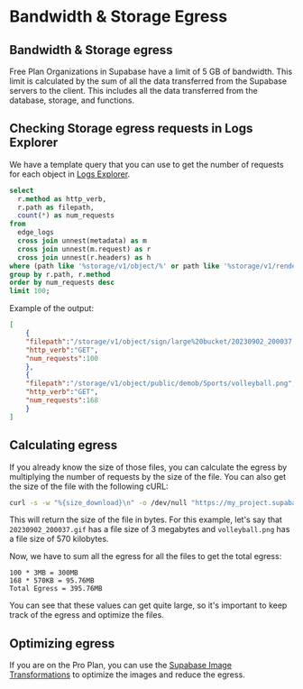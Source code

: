 # Bandwidth & Storage Egress

## Bandwidth & Storage egress

Free Plan Organizations in Supabase have a limit of 5 GB of bandwidth. This limit is calculated by the sum of all the data transferred from the Supabase servers to the client. This includes all the data transferred from the database, storage, and functions.

## Checking Storage egress requests in Logs Explorer

We have a template query that you can use to get the number of requests for each object in [Logs Explorer](https://supabase.com/dashboard/project/_/logs/explorer/templates).

```sql
select 
  r.method as http_verb,
  r.path as filepath,
  count(*) as num_requests
from
  edge_logs
  cross join unnest(metadata) as m
  cross join unnest(m.request) as r
  cross join unnest(r.headers) as h
where (path like '%storage/v1/object/%' or path like '%storage/v1/render/%') and r.method = 'GET'
group by r.path, r.method
order by num_requests desc
limit 100;
```

Example of the output:

```json
[
    {
    "filepath":"/storage/v1/object/sign/large%20bucket/20230902_200037.gif",
    "http_verb":"GET",
    "num_requests":100
    },
    {
    "filepath":"/storage/v1/object/public/demob/Sports/volleyball.png",
    "http_verb":"GET",
    "num_requests":168
    }
]
```

## Calculating egress

If you already know the size of those files, you can calculate the egress by multiplying the number of requests by the size of the file.
You can also get the size of the file with the following cURL:

```bash
curl -s -w "%{size_download}\n" -o /dev/null "https://my_project.supabase.co/storage/v1/object/large%20bucket/20230902_200037.gif"
```

This will return the size of the file in bytes.
For this example, let's say that `20230902_200037.gif` has a file size of 3 megabytes and `volleyball.png` has a file size of 570 kilobytes.

Now, we have to sum all the egress for all the files to get the total egress:

```
100 * 3MB = 300MB
168 * 570KB = 95.76MB
Total Egress = 395.76MB
```

You can see that these values can get quite large, so it's important to keep track of the egress and optimize the files.

## Optimizing egress

If you are on the Pro Plan, you can use the [Supabase Image Transformations](https://supabase.com/docs/guides/storage/image-transformations) to optimize the images and reduce the egress.

